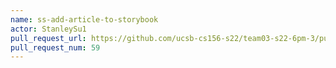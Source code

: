 ```yaml
---
name: ss-add-article-to-storybook
actor: StanleySu1
pull_request_url: https://github.com/ucsb-cs156-s22/team03-s22-6pm-3/pull/59
pull_request_num: 59
---
```

